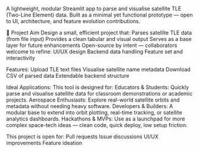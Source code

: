 A lightweight, modular Streamlit app to parse and visualise satellite TLE (Two-Line Element) data. Built as a minimal yet functional prototype — open to UI, architecture, and feature evolution contributions.

🎯 Project Aim
Design a small, efficient project that:
Parses satellite TLE data (from file input)
Provides a clean tabular and visual output
Serves as a base layer for future enhancements
Open-source by intent — collaborators welcome to refine:
UI/UX design
Backend data handling
Feature set and interactivity

 Features:
 Upload TLE text files
 Visualise satellite name metadata
 Download CSV of parsed data
 Extendable backend structure

Ideal Applications:
This tool is designed for:
Educators & Students: Quickly parse and visualise satellite data for classroom demonstrations or academic projects.
Aerospace Enthusiasts: Explore real-world satellite orbits and metadata without needing heavy software.
Developers & Builders: A modular base to extend into orbit plotting, real-time tracking, or satellite analytics dashboards.
Hackathons & MVPs: Use as a launchpad for more complex space-tech ideas — clean code, quick deploy, low setup friction.

This project is open for:
Pull requests
Issue discussions
UI/UX improvements
Feature ideation
